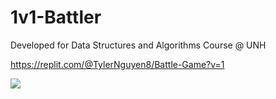 # 1v1-Battler
Developed for Data Structures and Algorithms Course @ UNH

https://replit.com/@TylerNguyen8/Battle-Game?v=1

![](https://cdn.discordapp.com/attachments/1010766384646602856/1113982396572897420/image.png)
